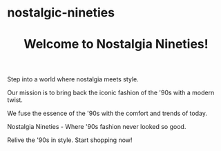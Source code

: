 # nostalgic-nineties
<!DOCTYPE html>
<html lang="en">
<head>
    <meta charset="UTF-8">
    <meta name="viewport" content="width=device-width, initial-scale=1.0">
    <title>Nostalgia Nineties</title>
    <link rel="stylesheet" href="https://cdnjs.cloudflare.com/ajax/libs/animate.css/4.1.1/animate.min.css">
    <link rel="stylesheet" href="styles.css">
</head>
<body>
    <header class="animate__animated animate__fadeIn">
        <h1>Welcome to Nostalgia Nineties!</h1>
    </header>
    <section class="intro animate__animated animate__fadeIn">
        <div class="intro-text">
            <p class="animate__animated animate__fadeInLeft">Step into a world where nostalgia meets style.</p>
            <p class="animate__animated animate__fadeInRight">Our mission is to bring back the iconic fashion of the '90s with a modern twist.</p>
            <p class="animate__animated animate__fadeInLeft">We fuse the essence of the '90s with the comfort and trends of today.</p>
        </div>
        <div class="intro-image animate__animated animate__fadeInRight">
            <!-- Add your animated '90s fashion imagery here -->
        </div>
    </section>
    <section class="collections animate__animated animate__fadeIn">
        <!-- Display your unique clothing collections here with animations -->
    </section>
    <section class="shopping animate__animated animate__fadeIn">
        <!-- Showcase the shopping experience with animations -->
    </section>
    <section class="quality animate__animated animate__fadeIn">
        <!-- Highlight quality and sustainability with animations -->
    </section>
    <section class="social animate__animated animate__fadeIn">
        <!-- Show social media icons and animated posts -->
    </section>
    <footer class="animate__animated animate__fadeIn">
        <p>Nostalgia Nineties - Where '90s fashion never looked so good.</p>
        <p>Relive the '90s in style. Start shopping now!</p>
    </footer>
</body>
</html>
